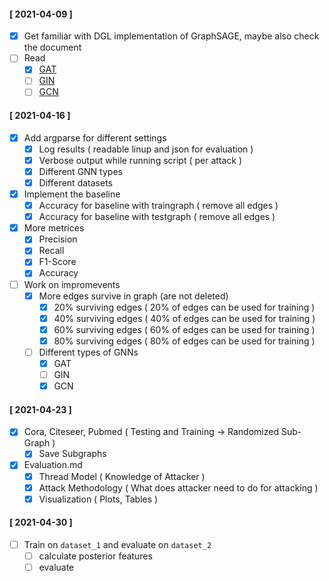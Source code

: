 #### [ 2021-04-09 ]

- [x] Get familiar with DGL implementation of GraphSAGE, maybe also check the document
- [ ] Read
  - [x] [GAT](https://arxiv.org/abs/1710.10903)
  - [ ] [GIN](https://arxiv.org/abs/1810.00826)
  - [ ] [GCN](https://arxiv.org/abs/1609.02907)

#### [ 2021-04-16 ]

- [x] Add argparse for different settings
  - [x] Log results ( readable linup and json for evaluation )
  - [x] Verbose output while running script ( per attack )
  - [x] Different GNN types
  - [x] Different datasets
- [x] Implement the baseline
  - [x] Accuracy for baseline with traingraph ( remove all edges )
  - [x] Accuracy for baseline with testgraph ( remove all edges )
- [x] More metrices
  - [x] Precision
  - [x] Recall
  - [x] F1-Score
  - [x] Accuracy
- [ ] Work on impromevents
  - [x] More edges survive in graph (are not deleted)
    - [x] 20% surviving edges ( 20% of edges can be used for training )
    - [x] 40% surviving edges ( 40% of edges can be used for training )
    - [x] 60% surviving edges ( 60% of edges can be used for training )
    - [x] 80% surviving edges ( 80% of edges can be used for training )
  - [ ] Different types of GNNs
    - [x] GAT
    - [ ] GIN
    - [x] GCN

#### [ 2021-04-23 ]

- [x] Cora, Citeseer, Pubmed ( Testing and Training -> Randomized Sub-Graph )
  - [x] Save Subgraphs
- [x] Evaluation.md
  - [x] Thread Model ( Knowledge of Attacker )
  - [x] Attack Methodology ( What does attacker need to do for attacking )
  - [x] Visualization ( Plots, Tables )

#### [ 2021-04-30 ]

- [ ] Train on `dataset_1` and evaluate on `dataset_2`
  - [ ] calculate posterior features
  - [ ] evaluate
